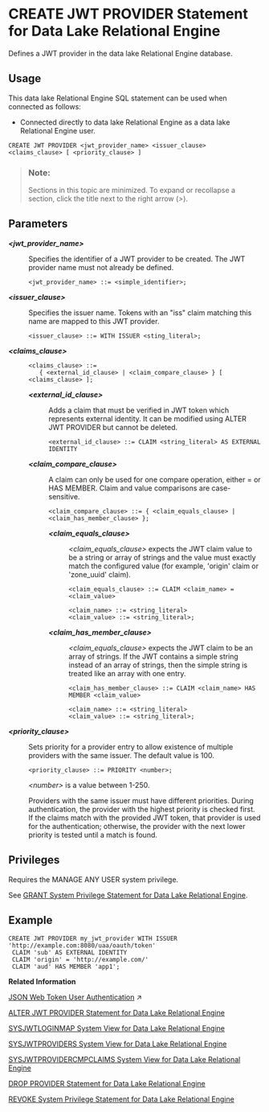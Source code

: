 <!-- loio49b7ee108b7b40f880f936b940e2b037 -->

# CREATE JWT PROVIDER Statement for Data Lake Relational Engine

Defines a JWT provider in the data lake Relational Engine database.



<a name="loio49b7ee108b7b40f880f936b940e2b037__section_ovp_dvr_znb"/>

## Usage

This data lake Relational Engine SQL statement can be used when connected as follows:

-   Connected directly to data lake Relational Engine as a data lake Relational Engine user.



```
CREATE JWT PROVIDER <jwt_provider_name> <issuer_clause> <claims_clause> [ <priority_clause> ]
```



> ### Note:  
> Sections in this topic are minimized. To expand or recollapse a section, click the title next to the right arrow \(*\>*\).



<a name="loio49b7ee108b7b40f880f936b940e2b037__IQ_Parameters"/>

## Parameters


<dl>
<dt><b>

*<jwt\_provider\_name\>*

</b></dt>
<dd>

Specifies the identifier of a JWT provider to be created. The JWT provider name must not already be defined.

```
<jwt_provider_name> ::= <simple_identifier>;
```



</dd><dt><b>

*<issuer\_clause\>*

</b></dt>
<dd>

Specifies the issuer name. Tokens with an "iss" claim matching this name are mapped to this JWT provider.

```
<issuer_clause> ::= WITH ISSUER <sting_literal>;
```



</dd><dt><b>

*<claims\_clause\>*

</b></dt>
<dd>

```
<claims_clause> ::= 
   { <external_id_clause> | <claim_compare_clause> } [ <claims_clause> ];
```


<dl>
<dt><b>

*<external\_id\_clause\>*

</b></dt>
<dd>

Adds a claim that must be verified in JWT token which represents external identity. It can be modified using ALTER JWT PROVIDER but cannot be deleted.

```
<external_id_clause> ::= CLAIM <string_literal> AS EXTERNAL IDENTITY
```



</dd><dt><b>

*<claim\_compare\_clause\>*

</b></dt>
<dd>

A claim can only be used for one compare operation, either = or HAS MEMBER. Claim and value comparisons are case-sensitive.

```
<claim_compare_clause> ::= { <claim_equals_clause> | <claim_has_member_clause> };
```


<dl>
<dt><b>

*<claim\_equals\_clause\>*

</b></dt>
<dd>

*<claim\_equals\_clause\>* expects the JWT claim value to be a string or array of strings and the value must exactly match the configured value \(for example, 'origin' claim or 'zone\_uuid' claim\).

```
<claim_equals_clause> ::= CLAIM <claim_name> = <claim_value>

<claim_name> ::= <string_literal>
<claim_value> ::= <string_literal>;
```



</dd><dt><b>

*<claim\_has\_member\_clause\>*

</b></dt>
<dd>

*<claim\_equals\_clause\>* expects the JWT claim to be an array of strings. If the JWT contains a simple string instead of an array of strings, then the simple string is treated like an array with one entry.

```
<claim_has_member_clause> ::= CLAIM <claim_name> HAS MEMBER <claim_value>

<claim_name> ::= <string_literal>
<claim_value> ::= <string_literal>;
```



</dd>
</dl>



</dd>
</dl>



</dd><dt><b>

*<priority\_clause\>*

</b></dt>
<dd>

Sets priority for a provider entry to allow existence of multiple providers with the same issuer. The default value is 100.

```
<priority_clause> ::= PRIORITY <number>;
```

*<number\>* is a value between 1-250.

Providers with the same issuer must have different priorities. During authentication, the provider with the highest priority is checked first. If the claims match with the provided JWT token, that provider is used for the authentication; otherwise, the provider with the next lower priority is tested until a match is found.



</dd>
</dl>



## Privileges

Requires the MANAGE ANY USER system privilege.

See [GRANT System Privilege Statement for Data Lake Relational Engine](grant-system-privilege-statement-for-data-lake-relational-engine-a3dfcb0.md).



<a name="loio49b7ee108b7b40f880f936b940e2b037__section_gwx_f3p_p4b"/>

## Example

```
CREATE JWT PROVIDER my_jwt_provider WITH ISSUER 'http://example.com:8080/uaa/oauth/token' 
 CLAIM 'sub' AS EXTERNAL IDENTITY
 CLAIM 'origin' = 'http://example.com/'
 CLAIM 'aud' HAS MEMBER 'app1';
```

**Related Information**  


[JSON Web Token User Authentication](https://help.sap.com/viewer/a89a0a8384f21015b1e7adbeca456f73/2024_1_QRC/en-US/90d07ffd877e4b3db69b66c2e585e2e0.html "Data lake Relational Engine supports JSON Web Tokens (JWT) for user authentication.") :arrow_upper_right:

[ALTER JWT PROVIDER Statement for Data Lake Relational Engine](alter-jwt-provider-statement-for-data-lake-relational-engine-f6b0a31.md "Alters a JWT provider in the data lake Relational Engine database.")

[SYSJWTLOGINMAP System View for Data Lake Relational Engine](../070-system-and-monitoring-views/sysjwtloginmap-system-view-for-data-lake-relational-engine-d5978ec.md "Lists the JWT-user mappings configured in the data lake Relational Engine database. The underlying system table for this view is ISYSJWTLOGINMAP.")

[SYSJWTPROVIDERS System View for Data Lake Relational Engine](../070-system-and-monitoring-views/sysjwtproviders-system-view-for-data-lake-relational-engine-40fe6b4.md "Lists JWT providers configured in the data lake Relational Engine database. The underlying system table for this view is ISYSJWTPROVIDERS.")

[SYSJWTPROVIDERCMPCLAIMS System View for Data Lake Relational Engine](../070-system-and-monitoring-views/sysjwtprovidercmpclaims-system-view-for-data-lake-relational-engine-765761f.md "Lists claims set in JWT providers. The underlying system table for this view is ISYSJWTPROVIDERCMPCLAIMS.")

[DROP PROVIDER Statement for Data Lake Relational Engine](drop-provider-statement-for-data-lake-relational-engine-c20d71c.md "Drops a JWT or x509 provider from the data lake Relational Engine database.")

[REVOKE System Privilege Statement for Data Lake Relational Engine](revoke-system-privilege-statement-for-data-lake-relational-engine-a3eadda.md "Removes specific system privileges from specific users and the right to administer the privilege.")

